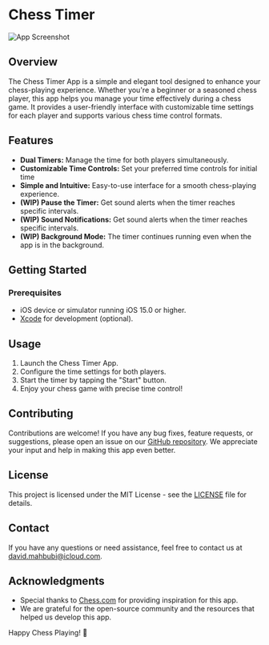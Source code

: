 # Chess Timer

![App Screenshot](https://i.ibb.co/6P88DBG/256.png)

## Overview

The Chess Timer App is a simple and elegant tool designed to enhance your chess-playing experience. Whether you're a beginner or a seasoned chess player, this app helps you manage your time effectively during a chess game. It provides a user-friendly interface with customizable time settings for each player and supports various chess time control formats.

## Features

- **Dual Timers:** Manage the time for both players simultaneously.
- **Customizable Time Controls:** Set your preferred time controls for initial time
- **Simple and Intuitive:** Easy-to-use interface for a smooth chess-playing experience.
- **(WIP) Pause the Timer:** Get sound alerts when the timer reaches specific intervals.
- **(WIP) Sound Notifications:** Get sound alerts when the timer reaches specific intervals.
- **(WIP) Background Mode:** The timer continues running even when the app is in the background.

## Getting Started

### Prerequisites

- iOS device or simulator running iOS 15.0 or higher.
- [Xcode](https://developer.apple.com/xcode/) for development (optional).


## Usage

1. Launch the Chess Timer App.
2. Configure the time settings for both players.
3. Start the timer by tapping the "Start" button.
4. Enjoy your chess game with precise time control!

## Contributing

Contributions are welcome! If you have any bug fixes, feature requests, or suggestions, please open an issue on our [GitHub repository](https://github.com/davidmahbubi/chess-timer/tree/main). We appreciate your input and help in making this app even better.

## License

This project is licensed under the MIT License - see the [LICENSE](https://www.mit.edu/~amini/LICENSE.md) file for details.

## Contact

If you have any questions or need assistance, feel free to contact us at david.mahbubi@icloud.com.

## Acknowledgments

- Special thanks to [Chess.com](https://www.chess.com/) for providing inspiration for this app.
- We are grateful for the open-source community and the resources that helped us develop this app.

Happy Chess Playing! 🏁
